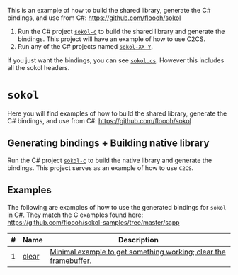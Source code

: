 This is an example of how to build the shared library, generate the C# bindings, and use from C#: https://github.com/floooh/sokol

1. Run the C# project [`sokol-c`](/src/dotnet/examples/sokol/sokol-c/Program.cs) to build the shared library and generate the bindings. This project will have an example of how to use C2CS.
2. Run any of the C# projects named [`sokol-XX_Y`](/src/dotnet/examples/sokol).

If you just want the bindings, you can see [`sokol.cs`](/src/dotnet/examples/sokol/sokol-cs/sokol.cs). However this includes all the sokol headers.


# `sokol`

Here you will find examples of how to build the shared library, generate the C# bindings, and use from C#: https://github.com/floooh/sokol

## Generating bindings + Building native library

Run the C# project [`sokol-c`](/src/dotnet/examples/sokol/sokol-c/Program.cs) to build the native library and generate the bindings. This project serves as an example of how to use `C2CS`.

## Examples

The following are examples of how to use the generated bindings for `sokol` in C#. They match the C examples found here: https://github.com/floooh/sokol-samples/tree/master/sapp

|#|Name|Description|
|-|-|-|
|1|[clear][1]|[Minimal example to get something working; clear the framebuffer.][1]|

[1]: /src/dotnet/examples/sokol/sokol-01_clear/Program.cs
